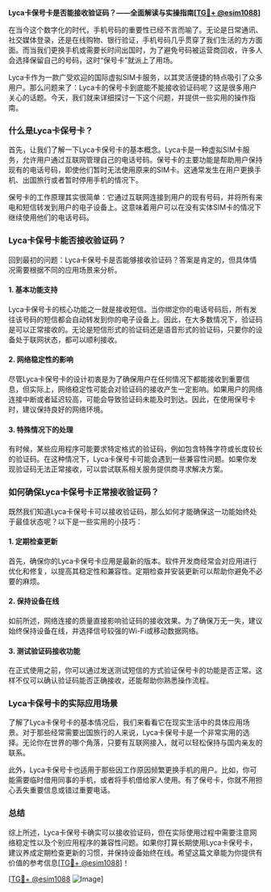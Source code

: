 **Lyca卡保号卡是否能接收验证码？——全面解读与实操指南[[TG💪+ @esim1088](https://t.me/s/esim1088)]**

在当今这个数字化的时代，手机号码的重要性已经不言而喻了。无论是日常通讯、社交媒体登录，还是在线购物、银行验证，手机号码几乎贯穿了我们生活的方方面面。而当我们更换手机或需要长时间出国时，为了避免号码被运营商回收，许多人会选择保留自己的号码，这时“保号卡”就派上了用场。

Lyca卡作为一款广受欢迎的国际虚拟SIM卡服务，以其灵活便捷的特点吸引了众多用户。那么问题来了：Lyca卡的保号卡到底能不能接收验证码呢？这是很多用户关心的话题。今天，我们就来详细探讨一下这个问题，并提供一些实用的操作指南。

### 什么是Lyca卡保号卡？

首先，让我们了解一下Lyca卡保号卡的基本概念。Lyca卡是一种虚拟SIM卡服务，允许用户通过互联网管理自己的电话号码。保号卡的主要功能是帮助用户保持现有的电话号码，即使他们暂时无法使用原来的SIM卡。这通常发生在用户更换手机、出国旅行或者暂时停用手机的情况下。

保号卡的工作原理其实很简单：它通过互联网连接到用户的现有号码，并将所有来电和短信转发到用户的电子设备上。这意味着用户可以在没有实体SIM卡的情况下继续使用他们的电话号码。

### Lyca卡保号卡能否接收验证码？

回到最初的问题：Lyca卡保号卡是否能够接收验证码？答案是肯定的，但具体情况需要根据不同的应用场景来分析。

#### 1. **基本功能支持**
Lyca卡保号卡的核心功能之一就是接收短信。当你绑定你的电话号码后，所有发往该号码的短信都会自动转发到你的电子设备上。因此，在大多数情况下，验证码是可以正常接收的。无论是短信形式的验证码还是语音形式的验证码，只要你的设备处于联网状态，都可以顺利接收。

#### 2. **网络稳定性的影响**
尽管Lyca卡保号卡的设计初衷是为了确保用户在任何情况下都能接收到重要信息，但实际上，网络稳定性可能会对验证码的接收产生一定影响。如果用户的网络连接中断或者延迟较高，可能会导致验证码未能及时到达。因此，在使用保号卡时，建议保持良好的网络环境。

#### 3. **特殊情况下的处理**
有时候，某些应用程序可能要求特定格式的验证码，例如包含特殊字符或长度较长的验证码。在这种情况下，Lyca卡保号卡可能会遇到一些兼容性问题。如果你发现验证码无法正常接收，可以尝试联系相关服务提供商寻求解决方案。

### 如何确保Lyca卡保号卡正常接收验证码？

既然我们知道Lyca卡保号卡可以接收验证码，那么如何才能确保这一功能始终处于最佳状态呢？以下是一些实用的小技巧：

#### 1. **定期检查更新**
首先，确保你的Lyca卡保号卡应用是最新的版本。软件开发商经常会对应用进行优化和修复，以提高其稳定性和兼容性。定期检查并安装更新可以帮助你避免不必要的麻烦。

#### 2. **保持设备在线**
如前所述，网络连接的质量直接影响验证码的接收效果。为了确保万无一失，建议始终保持设备在线，并选择信号较强的Wi-Fi或移动数据网络。

#### 3. **测试验证码接收功能**
在正式使用之前，你可以通过发送测试短信的方式验证保号卡的功能是否正常。这样不仅可以确认验证码能否正确接收，还能帮助你熟悉操作流程。

### Lyca卡保号卡的实际应用场景

了解了Lyca卡保号卡的基本情况后，我们来看看它在现实生活中的具体应用场景。对于那些经常需要出国旅行的人来说，Lyca卡保号卡是一个非常实用的选择。无论你在世界的哪个角落，只要有互联网接入，就可以轻松保持与国内亲友的联系。

此外，Lyca卡保号卡也适用于那些因工作原因频繁更换手机的用户。比如，你可能需要临时借用同事的手机，或者将手机借给家人使用。有了保号卡，你就不用担心丢失重要信息或错过重要电话。

### 总结

综上所述，Lyca卡保号卡确实可以接收验证码，但在实际使用过程中需要注意网络稳定性以及个别应用程序的兼容性问题。如果你打算长期使用Lyca卡保号卡，建议养成定期检查更新的习惯，并保持设备始终在线。希望这篇文章能为你提供有价值的参考信息[[TG💪+ @esim1088](https://t.me/s/esim1088)]！

[[TG💪+ @esim1088](https://t.me/s/esim1088) ![Image](https://i.postimg.cc/4NQfJmqS/Snipaste-2025-05-13-00-14-12.png)]